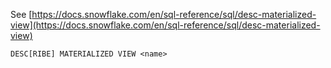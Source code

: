 See [https://docs.snowflake.com/en/sql-reference/sql/desc-materialized-view](https://docs.snowflake.com/en/sql-reference/sql/desc-materialized-view)
```
DESC[RIBE] MATERIALIZED VIEW <name>
```
